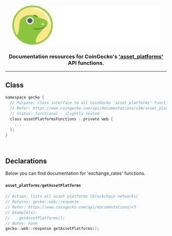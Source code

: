 <p align="center">
  <img width="460" height="125" src="/images/coingecko.jpg">
</p>
<h3 align="center">Documentation resources for CoinGecko's <a href="https://www.coingecko.com/api/documentations/v3#/asset_platforms">'asset_platforms'</a> API functions.</h3>
<hr>

<h2>Class</h2>

```c
namespace gecko {
  // Purpose: class interface to all CoinGecko 'asset_platforms' functions found below
  // Refer: https://www.coingecko.com/api/documentations/v3#/asset_platforms
  // Status: functional - slightly tested
  class assetPlatformsFunctions : private web {
    ...
  };
}
```

<br>

<h2>Declarations</h2>
<p>Below you can find documentation for 'exchange_rates' functions.</p>

<h4><code>asset_platforms/getAssetPlatforms</code></h4>

```c
// Action: lists all asset platforms (blockchain networks)
// Returns: gecko::web::response
// Refer: https://www.coingecko.com/api/documentations/v3
// Example(s):
//    getAssetPlatforms();
// Notes: none
gecko::web::response getAssetPlatforms();
```
